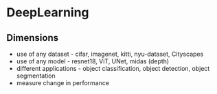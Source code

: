 # DeepLearning

<!-- WARNING: THIS FILE WAS AUTOGENERATED! DO NOT EDIT! -->

## Dimensions

- use of any dataset - cifar, imagenet, kitti, nyu-dataset, Cityscapes
- use of any model - resnet18, ViT, UNet, midas (depth)
- different applications - object classification, object detection,
  object segmentation
- measure change in performance
